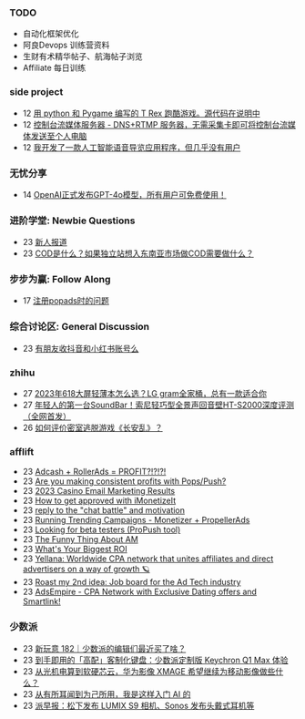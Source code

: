 ### TODO
-  自动化框架优化
-  阿良Devops 训练营资料
-  生财有术精华帖子、航海帖子浏览
-  Affiliate 每日训练

### side project
<!-- sideproject:START -->
-  12 [用 python 和 Pygame 编写的 T Rex 跑酷游戏。源代码在说明中](https://www.youtube.com/watch?v=pZySIXSelCA)
-  12 [控制台流媒体服务器 - DNS+RTMP 服务器，无需采集卡即可将控制台流媒体发送至个人电脑](https://github.com/Aioros/console-streaming-server)
-  12 [我开发了一款人工智能语音导览应用程序，但几乎没有用户](https://www.reddit.com/r/SideProject/comments/18gpp0e/ive_built_an_ai_audio_tour_app_but_have_almost_no/)<!-- sideproject:END -->


### 无忧分享
<!-- ruyo:START -->
-  14 [OpenAI正式发布GPT-4o模型，所有用户可免费使用！](https://51.ruyo.net/18663.html)<!-- ruyo:END -->

### 进阶学堂: Newbie Questions
<!-- advertcn1:START -->
-  23 [新人报道](https://www.advertcn.com/thread-115106-1-1.html)
-  23 [COD是什么？如果独立站想入东南亚市场做COD需要做什么？](https://www.advertcn.com/thread-115105-1-1.html)<!-- advertcn1:END -->

### 步步为赢: Follow Along
<!-- advertcn2:START -->
-  17 [注册popads时的问题](https://www.advertcn.com/thread-115034-1-1.html)<!-- advertcn2:END -->

### 综合讨论区: General Discussion
<!-- advertcn3:START -->
-  23 [有朋友收抖音和小红书账号么](https://www.advertcn.com/thread-115107-1-1.html)<!-- advertcn3:END -->


### zhihu
<!-- zhihu:START -->
-  27 [2023年618大屏轻薄本怎么选？LG gram全家桶，总有一款适合你](http://zhuanlan.zhihu.com/p/632641888?utm_campaign=rss&utm_medium=rss&utm_source=rss&utm_content=title)
-  27 [年轻人的第一台SoundBar！索尼轻巧型全景声回音壁HT-S2000深度评测（全网首发）](http://zhuanlan.zhihu.com/p/630990296?utm_campaign=rss&utm_medium=rss&utm_source=rss&utm_content=title)
-  26 [如何评价密室逃脱游戏《长安乱》？](http://www.zhihu.com/question/563950552/answer/3045961312?utm_campaign=rss&utm_medium=rss&utm_source=rss&utm_content=title)<!-- zhihu:END -->

### afflift
<!-- afflift:START -->
-  23 [Adcash + RollerAds = PROFIT?!?!?!](https://afflift.com/f/threads/adcash-rollerads-profit.13107/)
-  23 [Are you making consistent profits with Pops/Push?](https://afflift.com/f/threads/are-you-making-consistent-profits-with-pops-push.13181/)
-  23 [2023 Casino Email Marketing Results](https://afflift.com/f/threads/2023-casino-email-marketing-results.12465/)
-  23 [How to get approved with iMonetizeIt](https://afflift.com/f/threads/how-to-get-approved-with-imonetizeit.13183/)
-  23 [reply to the &quot;chat battle&quot; and motivation](https://afflift.com/f/threads/reply-to-the-chat-battle-and-motivation.13169/)
-  23 [Running Trending Campaigns - Monetizer + PropellerAds](https://afflift.com/f/threads/running-trending-campaigns-monetizer-propellerads.5091/)
-  23 [Looking for beta testers &lpar;ProPush tool&rpar;](https://afflift.com/f/threads/looking-for-beta-testers-propush-tool.11522/)
-  23 [The Funny Thing About AM](https://afflift.com/f/threads/the-funny-thing-about-am.13177/)
-  23 [What&#39;s Your Biggest ROI](https://afflift.com/f/threads/whats-your-biggest-roi.13178/)
-  23 [Yellana: Worldwide CPA network that unites affiliates and direct advertisers on a way of growth 🪐](https://afflift.com/f/threads/yellana-worldwide-cpa-network-that-unites-affiliates-and-direct-advertisers-on-a-way-of-growth-%F0%9F%AA%90.10512/)
-  23 [Roast my 2nd idea: Job board for the Ad Tech industry](https://afflift.com/f/threads/roast-my-2nd-idea-job-board-for-the-ad-tech-industry.13157/)
-  23 [AdsEmpire - CPA Network with Exclusive Dating offers and Smartlink!](https://afflift.com/f/threads/adsempire-cpa-network-with-exclusive-dating-offers-and-smartlink.6820/)<!-- afflift:END -->

### 少数派
<!-- sspai:START -->
-  23 [新玩意 182｜少数派的编辑们最近买了啥？](https://sspai.com/post/89031)
-  23 [到手即用的「高配」客制化键盘：少数派定制版 Keychron Q1 Max 体验](https://sspai.com/post/89030)
-  23 [从光机电算到软硬芯云，华为影像 XMAGE 希望继续为移动影像做些什么？](https://sspai.com/post/88977)
-  23 [从有所耳闻到为己所用，我是这样入门 AI 的](https://sspai.com/post/88960)
-  23 [派早报：松下发布 LUMIX S9 相机、Sonos 发布头戴式耳机等](https://sspai.com/post/89018)<!-- sspai:END -->
